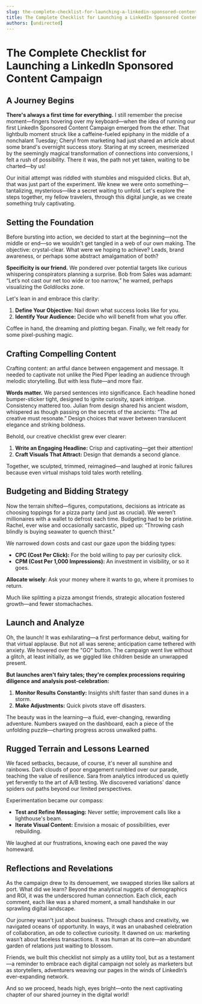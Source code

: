 ```yaml
---
slug: the-complete-checklist-for-launching-a-linkedin-sponsored-content-campaign
title: The Complete Checklist for Launching a LinkedIn Sponsored Content Campaign
authors: [undirected]
---
```



# The Complete Checklist for Launching a LinkedIn Sponsored Content Campaign

## A Journey Begins

**There's always a first time for everything.** I still remember the precise moment—fingers hovering over my keyboard—when the idea of running our first LinkedIn Sponsored Content Campaign emerged from the ether. That lightbulb moment struck like a caffeine-fueled epiphany in the middle of a nonchalant Tuesday; Cheryl from marketing had just shared an article about some brand's overnight success story. Staring at my screen, mesmerized by the seemingly magical transformation of connections into conversions, I felt a rush of possibility. There it was, the path not yet taken, waiting to be charted—by us!

Our initial attempt was riddled with stumbles and misguided clicks. But ah, that was just part of the experiment. We knew we were onto something—tantalizing, mysterious—like a secret waiting to unfold. Let's explore the steps together, my fellow travelers, through this digital jungle, as we create something truly captivating.

## Setting the Foundation

Before bursting into action, we decided to start at the beginning—not the middle or end—so we wouldn't get tangled in a web of our own making. The objective: crystal-clear. What were we hoping to achieve? Leads, brand awareness, or perhaps some abstract amalgamation of both?

**Specificity is our friend.** We pondered over potential targets like curious whispering conspirators planning a surprise. Bob from Sales was adamant: “Let’s not cast our net too wide or too narrow,” he warned, perhaps visualizing the Goldilocks zone.

Let's lean in and embrace this clarity:
1. **Define Your Objective:** Nail down what success looks like for you.
2. **Identify Your Audience:** Decide who will benefit from what you offer.
   
Coffee in hand, the dreaming and plotting began. Finally, we felt ready for some pixel-pushing magic.

## Crafting Compelling Content

Crafting content: an artful dance between engagement and message. It needed to captivate not unlike the Pied Piper leading an audience through melodic storytelling. But with less flute—and more flair.

**Words matter.** We parsed sentences into significance. Each headline honed bumper-sticker tight, designed to ignite curiosity, spark intrigue. Consistency mattered too. Julian from design shared his ancient wisdom, whispered as though passing on the secrets of the ancients: “The ad creative must resonate.” Design choices that waver between translucent elegance and striking boldness.

Behold, our creative checklist grew ever clearer:
1. **Write an Engaging Headline:** Crisp and captivating—get their attention!
2. **Craft Visuals That Attract:** Design that demands a second glance.
   
Together, we sculpted, trimmed, reimagined—and laughed at ironic failures because even virtual mishaps told tales worth retelling.

## Budgeting and Bidding Strategy

Now the terrain shifted—figures, computations, decisions as intricate as choosing toppings for a pizza party (and just as crucial). We weren’t millionaires with a wallet to defrost each time. Budgeting had to be pristine. Rachel, ever wise and occasionally sarcastic, piped up: “Throwing cash blindly is buying seawater to quench thirst.”

We narrowed down costs and cast our gaze upon the bidding types:
- **CPC (Cost Per Click):** For the bold willing to pay per curiosity click.
- **CPM (Cost Per 1,000 Impressions):** An investment in visibility, or so it goes.
  
**Allocate wisely**: Ask your money where it wants to go, where it promises to return. 

Much like splitting a pizza amongst friends, strategic allocation fostered growth—and fewer stomachaches.

## Launch and Analyze

Oh, the launch! It was exhilarating—a first performance debut, waiting for that virtual applause. But not all was serene; anticipation came tethered with anxiety. We hovered over the "GO" button. The campaign went live without a glitch, at least initially, as we giggled like children beside an unwrapped present. 

**But launches aren't fairy tales; they're complex processions requiring diligence and analysis post-celebration:**
1. **Monitor Results Constantly:** Insights shift faster than sand dunes in a storm.
2. **Make Adjustments:** Quick pivots stave off disasters.
   
The beauty was in the learning—a fluid, ever-changing, rewarding adventure. Numbers swayed on the dashboard, each a piece of the unfolding puzzle—charting progress across unwalked paths.

## Rugged Terrain and Lessons Learned

We faced setbacks, because, of course, it's never all sunshine and rainbows. Dark clouds of poor engagement rumbled over our parade, teaching the value of resilience. Sara from analytics introduced us quietly yet fervently to the art of A/B testing. We discovered variations' dance spiders out paths beyond our limited perspectives.

Experimentation became our compass:
- **Test and Refine Messaging:** Never settle; improvement calls like a lighthouse's beam.
- **Iterate Visual Content:** Envision a mosaic of possibilities, ever rebuilding.
  
We laughed at our frustrations, knowing each one paved the way homeward. 

## Reflections and Revelations

As the campaign drew to its denouement, we swapped stories like sailors at port. What did we learn? Beyond the analytical nuggets of demographics and ROI, it was the underscored human connection. Each click, each comment, each like was a shared moment, a small handshake in our sprawling digital landscape.

Our journey wasn't just about business. Through chaos and creativity, we navigated oceans of opportunity. In ways, it was an unabashed celebration of collaboration, an ode to collective curiosity. It dawned on us: marketing wasn’t about faceless transactions. It was human at its core—an abundant garden of relations just waiting to blossom.

Friends, we built this checklist not simply as a utility tool, but as a testament—a reminder to embrace each digital campaign not solely as marketers but as storytellers, adventurers weaving our pages in the winds of LinkedIn’s ever-expanding network.

And so we proceed, heads high, eyes bright—onto the next captivating chapter of our shared journey in the digital world!